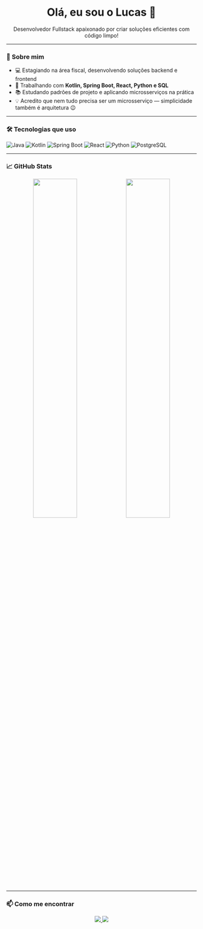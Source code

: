 <h1 align="center">Olá, eu sou o Lucas 👋</h1>

<p align="center">
  Desenvolvedor Fullstack apaixonado por criar soluções eficientes com código limpo!
</p>

---

### 🚀 Sobre mim

- 💻 Estagiando na área fiscal, desenvolvendo soluções backend e frontend
- 🔭 Trabalhando com **Kotlin, Spring Boot, React, Python e SQL**
- 📚 Estudando padrões de projeto e aplicando microsserviços na prática
- 💡 Acredito que nem tudo precisa ser um microsserviço — simplicidade também é arquitetura 😉

---

### 🛠️ Tecnologias que uso

![Java](https://img.shields.io/badge/Java-ED8B00?style=for-the-badge&logo=java&logoColor=white)
![Kotlin](https://img.shields.io/badge/Kotlin-7F52FF?style=for-the-badge&logo=kotlin&logoColor=white)
![Spring Boot](https://img.shields.io/badge/Spring_Boot-6DB33F?style=for-the-badge&logo=spring-boot&logoColor=white)
![React](https://img.shields.io/badge/React-20232A?style=for-the-badge&logo=react&logoColor=61DAFB)
![Python](https://img.shields.io/badge/Python-3776AB?style=for-the-badge&logo=python&logoColor=white)
![PostgreSQL](https://img.shields.io/badge/PostgreSQL-316192?style=for-the-badge&logo=postgresql&logoColor=white)

---

### 📈 GitHub Stats

<p align="center">
  <img width="48%" src="https://github-readme-stats.vercel.app/api?username=lucascodebr20&theme=tokyonight&show_icons=true&hide_border=true&count_private=true" />
  <img width="48%" src="https://github-readme-stats.vercel.app/api/top-langs/?username=lucascodebr20&theme=tokyonight&show_icons=true&hide_border=true&layout=compact" />
</p>

---

### 📫 Como me encontrar

<div align="center">
  <a href="https://www.linkedin.com/in/lucascamposcardosodemoraes/" target="_blank">
    <img src="https://img.shields.io/badge/LinkedIn-blue?style=for-the-badge&logo=linkedin&logoColor=white" />
  </a>
  <a href="mailto:seu@email.com">
    <img src="https://img.shields.io/badge/Gmail-D14836?style=for-the-badge&logo=gmail&logoColor=white" />
  </a>
</div>
